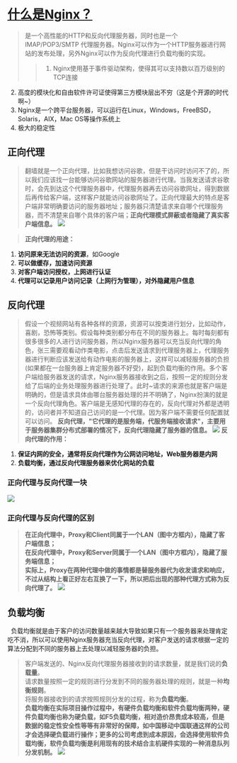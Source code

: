 # [什么是Nginx？](https://www.cnblogs.com/wcwnina/p/8728391.html)
>是一个高性能的HTTP和反向代理服务器，同时也是一个IMAP/POP3/SMTP 代理服务器。Nginx可以作为一个HTTP服务器进行网站的发布处理，另外Nginx可以作为反向代理进行负载均衡的实现。   
>>1. Nginx使用基于事件驱动架构，使得其可以支持数以百万级别的TCP连接  
2. 高度的模块化和自由软件许可证使得第三方模块层出不穷（这是个开源的时代啊~）  
3. Nginx是一个跨平台服务器，可以运行在Linux，Windows，FreeBSD，Solaris，AIX，Mac OS等操作系统上   
4. 极大的稳定性   

## 正向代理
> 翻墙就是一个正向代理，比如我想访问谷歌，但是干访问时访问不了的，所以我们应该找一台能够访问谷歌网站的服务器进行代理。当我发送请求谷歌时，会先到达这个代理服务器中，代理服务器再去访问谷歌网址，得到数据后再传给客户端，这样客户就能访问谷歌网址了。正向代理最大的特点是客户端非常明确要访问的服务器地址；服务器只清楚请求来自哪个代理服务器，而不清楚来自哪个具体的客户端；**正向代理模式屏蔽或者隐藏了真实客户端信息。**
> ![](https://img2018.cnblogs.com/blog/1202586/201812/1202586-20181211123717325-1261206014.png)

>**正向代理的用途：**  
1. **访问原来无法访问的资源**，如Google  
2. **可以做缓存，加速访问资源**  
3. **对客户端访问授权，上网进行认证**   
4. **代理可以记录用户访问记录（上网行为管理），对外隐藏用户信息**     

## 反向代理
> 假设一个视频网站有各种各样的资源，资源可以按类进行划分，比如动作，喜剧，恐怖等类别。假设每种类别都分布在不同的服务器上。每时每刻都有很多很多的人进行访问服务器，所以Nginx服务器可以充当反向代理的角色，张三需要观看动作类电影，点击后发送请求到代理服务器上，代理服务器进行判断应该发送给有动作电影的服务器上，这样可以减轻服务器的负担(如果都在一台服务器上肯定服务器不好受)，起到负载均衡的作用。多个客户端给服务器发送的请求，Nginx服务器接收到之后，按照一定的规则分发给了后端的业务处理服务器进行处理了。此时~请求的来源也就是客户端是明确的，但是请求具体由哪台服务器处理的并不明确了，Nginx扮演的就是一个反向代理角色。客户端是无感知代理的存在的，反向代理对外都是透明的，访问者并不知道自己访问的是一个代理。因为客户端不需要任何配置就可以访问。
**反向代理，"它代理的是服务端，代服务端接收请求"，主要用于服务器集群分布式部署的情况下，反向代理隐藏了服务器的信息。**
> ![](https://images2018.cnblogs.com/blog/1202586/201804/1202586-20180406175939873-925019958.png)
>**反向代理的作用：**
1. **保证内网的安全，通常将反向代理作为公网访问地址，Web服务器是内网**   
2. **负载均衡，通过反向代理服务器来优化网站的负载**   

### 正向代理与反向代理一块
![](https://images2018.cnblogs.com/blog/1202586/201804/1202586-20180406180130452-1246060303.png)   
### 正向代理与反向代理的区别   
>**在正向代理中，Proxy和Client同属于一个LAN（图中方框内），隐藏了客户端信息；  
在反向代理中，Proxy和Server同属于一个LAN（图中方框内），隐藏了服务端信息；  
实际上，Proxy在两种代理中做的事情都是替服务器代为收发请求和响应，不过从结构上看正好左右互换了一下，所以把后出现的那种代理方式称为反向代理了。**
![](https://img2018.cnblogs.com/blog/1202586/201812/1202586-20181211122806997-940664368.png)    
## 负载均衡
&nbsp;&nbsp;负载均衡就是由于客户的访问数量越来越大导致如果只有一个服务器来处理肯定吃不消，所以可以使用Nginx服务器充当反向代理，对客户发送的请求根据一定的算法分配到不同的服务器上去处理以减轻服务器的负担。
>客户端发送的、Nginx反向代理服务器接收到的请求数量，就是我们说的**负载量**。  
请求数量按照一定的规则进行分发到不同的服务器处理的规则，就是一种**均衡规则**。    
将服务器接收到的请求按照规则分发的过程，称为**负载均衡**。  
**负载均衡在实际项目操作过程中，有硬件负载均衡和软件负载均衡两种，硬件负载均衡也称为硬负载，如F5负载均衡，相对造价昂贵成本较高，但是数据的稳定性安全性等等有非常好的保障，如中国移动中国联通这样的公司才会选择硬负载进行操作；更多的公司考虑到成本原因，会选择使用软件负载均衡，软件负载均衡是利用现有的技术结合主机硬件实现的一种消息队列分发机制。**
![](https://images2018.cnblogs.com/blog/1202586/201804/1202586-20180406180405961-333776342.png)
